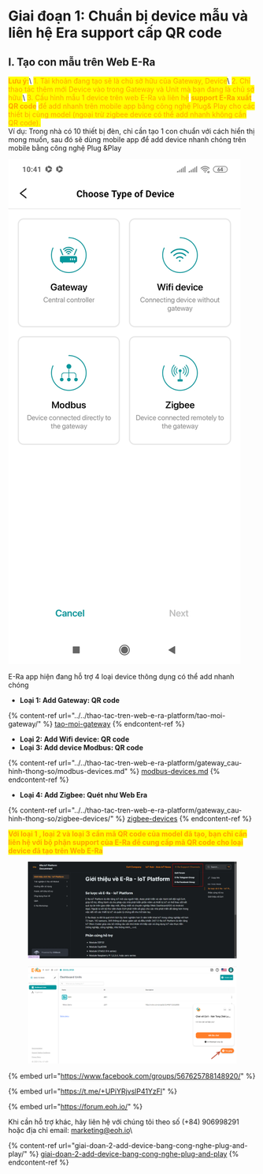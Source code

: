 # Giai đoạn 1: Chuẩn bị device mẫu và liên hệ Era support cấp QR code

## I. Tạo con mẫu trên Web E-Ra

<mark style="color:orange;">**Lưu ý:**</mark>\ <mark style="color:orange;">1. Tài khoản đang tạo sẽ là chủ sở hữu của Gateway, Device</mark>\ <mark style="color:orange;">2. Chỉ thao tác thêm mới Device vào trong Gateway và Unit mà bạn đang là chủ sở hữu.</mark>\ <mark style="color:orange;">3. Cấu hình mẫu 1 device trên web E-Ra và liên hệ</mark> <mark style="color:orange;"></mark><mark style="color:orange;">**support E-Ra xuất QR code**</mark> <mark style="color:orange;"></mark><mark style="color:orange;">để add nhanh trên mobile app bằng công nghệ Plug& Play cho các thiết bị cùng model (ngoại trừ zigbee device có thể add nhanh không cần QR code).</mark>\
Ví dụ: Trong nhà có 10 thiết bị đèn, chỉ cần tạo 1 con chuẩn với cách hiển thị mong muốn, sau đó sẽ dùng mobile app để add device nhanh chóng trên mobile bằng công nghệ Plug \&Play

![](<../../../.gitbook/assets/image (27).png>)

E-Ra app hiện đang hỗ trợ 4 loại device thông dụng có thể add nhanh chóng

* **Loại 1: Add Gateway: QR code**

{% content-ref url="../../thao-tac-tren-web-e-ra-platform/tao-moi-gateway/" %}
[tao-moi-gateway](../../thao-tac-tren-web-e-ra-platform/tao-moi-gateway/)
{% endcontent-ref %}

* **Loại 2: Add Wifi device: QR code**&#x20;
* **Loại 3: Add device Modbus: QR code**

{% content-ref url="../../thao-tac-tren-web-e-ra-platform/gateway_cau-hinh-thong-so/modbus-devices.md" %}
[modbus-devices.md](../../thao-tac-tren-web-e-ra-platform/gateway\_cau-hinh-thong-so/modbus-devices.md)
{% endcontent-ref %}

* **Loại 4: Add Zigbee: Quét như Web Era**

{% content-ref url="../../thao-tac-tren-web-e-ra-platform/gateway_cau-hinh-thong-so/zigbee-devices/" %}
[zigbee-devices](../../thao-tac-tren-web-e-ra-platform/gateway\_cau-hinh-thong-so/zigbee-devices/)
{% endcontent-ref %}

<mark style="color:orange;">**Với loại 1 , loại 2 và loại 3 cần mã QR code của model đã tạo, bạn chỉ cần liên hệ với bộ phận support của E-Ra để cung cấp mã QR code cho loại device đã tạo trên Web E-Ra**</mark>

<figure><img src="../../../.gitbook/assets/image (57).png" alt=""><figcaption></figcaption></figure>

<figure><img src="../../../.gitbook/assets/image (7).png" alt=""><figcaption></figcaption></figure>

{% embed url="https://www.facebook.com/groups/567625788148920/" %}

{% embed url="https://t.me/+UPiYRjvslP41YzFl" %}

{% embed url="https://forum.eoh.io/" %}

Khi cần hỗ trợ khác, hãy liên hệ với chúng tôi theo số (+84) 906998291 hoặc địa chỉ email: marketing@eoh.io\


{% content-ref url="giai-doan-2-add-device-bang-cong-nghe-plug-and-play/" %}
[giai-doan-2-add-device-bang-cong-nghe-plug-and-play](giai-doan-2-add-device-bang-cong-nghe-plug-and-play/)
{% endcontent-ref %}
